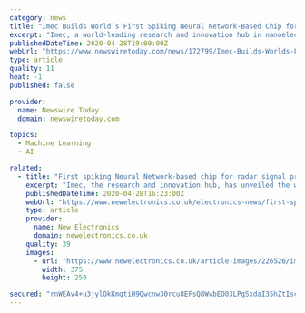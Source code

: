 ```yaml
---
category: news
title: "Imec Builds World’s First Spiking Neural Network-Based Chip for Radar Signal Processing"
excerpt: "Imec, a world-leading research and innovation hub in nanoelectronics and digital technologies, today presents the world’s first chip that processes radar signals using a spiking recurrent neural network."
publishedDateTime: 2020-04-28T19:00:00Z
webUrl: "https://www.newswiretoday.com/news/172799/Imec-Builds-Worlds-First-Spiking-Neural-Network-Based-Chip-for-Radar-Signal-Processing/"
type: article
quality: 11
heat: -1
published: false

provider:
  name: Newswire Today
  domain: newswiretoday.com

topics:
  - Machine Learning
  - AI

related:
  - title: "First spiking Neural Network-based chip for radar signal processing"
    excerpt: "Imec, the research and innovation hub, has unveiled the world’s first chip that processes radar signals using a spiking recurrent neural network. By mimicking the way groups of"
    publishedDateTime: 2020-04-28T16:23:00Z
    webUrl: "https://www.newelectronics.co.uk/electronics-news/first-spiking-neural-network-based-chip-for-radar-signal-processing/226526/"
    type: article
    provider:
      name: New Electronics
      domain: newelectronics.co.uk
    quality: 39
    images:
      - url: "https://www.newelectronics.co.uk/article-images/226526/imec.jpg?width=375&height=250&scale=canvas"
        width: 375
        height: 250

secured: "rnWEAv4+u3jylOkKmqtiH9Qwcnw30rcu8EFsQ8WvbEO03LPgSxdaI35hZtIscZ4uDD16l4TdKPSPFU2Aem2ShureHHC0ARQ/JKeWEWLwViwAh/nZLES/4dPt7ARKNGNRo27cq0tPWgoVeqiPyXqxx1kpgTSWA03GDe0xVUa0guzTDTDC+xSAYkkW/yuDAJjjsyV8zpy9R4rVOnqj3+vm/8ALWohyDKAhLjlgQes7QKeThEK3vIbAwK1Rd5yMOnUTYuGdZvLykCBTnbmBnH/VeVVUqT/aG68pKLttd9ee47mxgvEhXhs25MnoGGBIYDf4nVgFyfyDQZycrnVIc3f5lkNcL4IyA71lZ53RLx0CtXCafqDCRvpeDKIPnV3c0AmnILkAlDGvKmgIT5QQniYc8enQSUqQnv7c3ev0Sqhv95i2bSZ0BgljRtLyMQ2Y8/ArMhN6h0dAO6aJkbN5HoFxpyC7RI38b+N+220oCD8jmro=;R1aI4+DhB+k8u2N8K0QmcA=="
---
```


